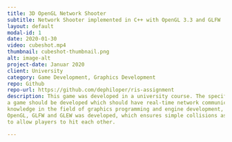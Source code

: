 ```yaml
---
title: 3D OpenGL Network Shooter
subtitle: Network Shooter implemented in C++ with OpenGL 3.3 and GLFW
layout: default
modal-id: 1
date: 2020-01-30
video: cubeshot.mp4
thumbnail: cubeshot-thumbnail.png
alt: image-alt
project-date: Januar 2020
client: University
category: Game Development, Graphics Development
repo: Github
repo-url: https://github.com/dephiloper/ris-assignment
description: This game was developed in a university course. The specifications were that
a game should be developed which should have real-time network communication. To build up
knowledge in the field of graphics programming and engine development, a 3D shooter with
OpenGL, GLFW and GLEW was developed, which ensures simple collisions as well as raycasting
to allow players to hit each other.

---
```

